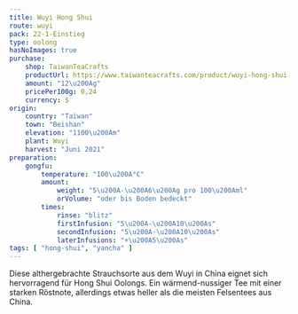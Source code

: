 ```yaml
---
title: Wuyi Hong Shui
route: wuyi
pack: 22-1-Einstieg
type: oolong
hasNoImages: true
purchase:
    shop: TaiwanTeaCrafts
    productUrl: https://www.taiwanteacrafts.com/product/wuyi-hong-shui-high-mountain-oolong-tea
    amount: "12\u200Ag"
    pricePer100g: 0,24
    currency: $
origin:
    country: "Taiwan"
    town: "Beishan"
    elevation: "1100\u200Am"
    plant: Wuyi
    harvest: "Juni 2021"
preparation:
    gongfu:
        temperature: "100\u200A°C"
        amount:
            weight: "5\u200A-\u200A6\u200Ag pro 100\u200Aml"
            orVolume: "oder bis Boden bedeckt"
        times:
            rinse: "blitz"
            firstInfusion: "5\u200A-\u200A10\u200As"
            secondInfusion: "5\u200A-\u200A10\u200As"
            laterInfusions: "+\u200A5\u200As"
tags: [ "hong-shui", "yancha" ]
---
```

Diese althergebrachte Strauchsorte aus dem Wuyi in China eignet sich hervorragend für Hong Shui Oolongs. Ein wärmend-nussiger Tee mit einer starken Röstnote, allerdings etwas heller als die meisten Felsentees aus China.